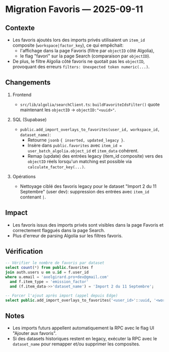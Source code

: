 # Migration Favoris — 2025-09-11

## Contexte

- Les favoris ajoutés lors des imports privés utilisaient un `item_id` composite (`workspace|factor_key`), ce qui empêchait:
  - l'affichage dans la page Favoris (filtre par `objectID` côté Algolia),
  - le flag "favori" sur la page Search (comparaison par `objectID`).
- De plus, le filtre Algolia côté favoris ne quotait pas les `objectID`, provoquant des erreurs `filters: Unexpected token numeric(...)`.

## Changements

1. Frontend
   - `src/lib/algolia/searchClient.ts`: `buildFavoriteIdsFilter()` quote maintenant les `objectID` → `objectID:"<uuid>"`.

2. SQL (Supabase)
   - `public.add_import_overlays_to_favorites(user_id, workspace_id, dataset_name)`:
     - Retourne `jsonb` `{ inserted, updated_legacy }`.
     - Insère dans `public.favorites` avec `item_id = user_batch_algolia.object_id` et `item_data` cohérent.
     - Remap (update) des entrées legacy (item_id composite) vers des `objectID` réels lorsqu'un matching est possible via `calculate_factor_key(...)`.

3. Opérations
   - Nettoyage ciblé des favoris legacy pour le dataset "Import 2 du 11 Septembre" (user dev): suppression des entrées avec `item_id` contenant `|`.

## Impact

- Les favoris issus des imports privés sont visibles dans la page Favoris et correctement flaggués dans la page Search.
- Plus d'erreur de parsing Algolia sur les filtres favoris.

## Vérification

```sql
-- Vérifier le nombre de favoris par dataset
select count(*) from public.favorites f
join auth.users u on u.id = f.user_id
where u.email = 'axelgirard.pro+dev@gmail.com'
  and f.item_type = 'emission_factor'
  and (f.item_data->>'dataset_name') = 'Import 2 du 11 Septembre';

-- Forcer l'ajout après import (appel depuis Edge)
select public.add_import_overlays_to_favorites('<user_id>'::uuid, '<workspace_id>'::uuid, 'Nom Dataset');
```

## Notes

- Les imports futurs appellent automatiquement la RPC avec le flag UI "Ajouter aux favoris".
- Si des datasets historiques restent en legacy, exécuter la RPC avec le `dataset_name` pour remapper et/ou supprimer les composites.


